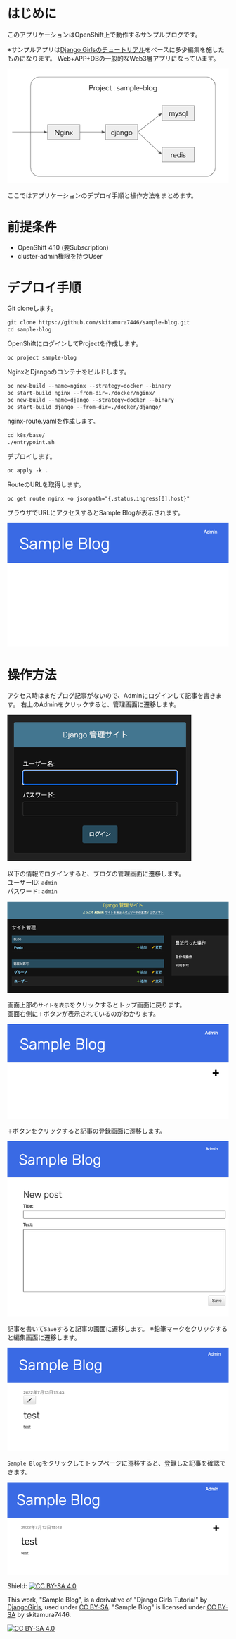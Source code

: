# はじめに
このアプリケーションはOpenShift上で動作するサンプルブログです。

※サンプルアプリは[Django Girlsのチュートリアル](https://tutorial.djangogirls.org/ja/)をベースに多少編集を施したものになります。
Web+APP+DBの一般的なWeb3層アプリになっています。

![blog](./images/architecture.png)

ここではアプリケーションのデプロイ手順と操作方法をまとめます。

# 前提条件
* OpenShift 4.10 (要Subscription)
* cluster-admin権限を持つUser


# デプロイ手順
Git cloneします。
```
git clone https://github.com/skitamura7446/sample-blog.git
cd sample-blog
```

OpenShiftにログインしてProjectを作成します。
```
oc project sample-blog
```

NginxとDjangoのコンテナをビルドします。
```
oc new-build --name=nginx --strategy=docker --binary
oc start-build nginx --from-dir=./docker/nginx/
oc new-build --name=django --strategy=docker --binary
oc start-build django --from-dir=./docker/django/
```

nginx-route.yamlを作成します。
```
cd k8s/base/
./entrypoint.sh
```

デプロイします。
```
oc apply -k .
```

RouteのURLを取得します。
```
oc get route nginx -o jsonpath="{.status.ingress[0].host}"
```

ブラウザでURLにアクセスするとSample Blogが表示されます。

![blog](./images/top.png)

# 操作方法
アクセス時はまだブログ記事がないので、Adminにログインして記事を書きます。
右上のAdminをクリックすると、管理画面に遷移します。

![blog](./images/admin_login.png)

以下の情報でログインすると、ブログの管理画面に遷移します。  
ユーザーID: `admin`  
パスワード: `admin`

![blog](./images/admin_top.png)

画面上部の`サイトを表示`をクリックするとトップ画面に戻ります。  
画面右側に`＋`ボタンが表示されているのがわかります。

![blog](./images/top_logined.png)

`＋`ボタンをクリックすると記事の登録画面に遷移します。

![blog](./images/post_blog.png)

記事を書いて`Save`すると記事の画面に遷移します。
※鉛筆マークをクリックすると編集画面に遷移します。

![blog](./images/blog_page.png)

`Sample Blog`をクリックしてトップページに遷移すると、登録した記事を確認できます。

![blog](./images/top_posted.png)



Shield: [![CC BY-SA 4.0][cc-by-sa-shield]][cc-by-sa]

This work, "Sample Blog", is a derivative of "Django Girls Tutorial"  by [DjangoGirls](https://djangogirls.org/en/), used under [CC BY-SA](https://creativecommons.org/licenses/by-sa/4.0/).
"Sample Blog" is licensed under [CC BY-SA](https://creativecommons.org/licenses/by-sa/4.0/) by skitamura7446.

[![CC BY-SA 4.0][cc-by-sa-image]][cc-by-sa]

[cc-by-sa]: http://creativecommons.org/licenses/by-sa/4.0/
[cc-by-sa-image]: https://licensebuttons.net/l/by-sa/4.0/88x31.png
[cc-by-sa-shield]: https://img.shields.io/badge/License-CC%20BY--SA%204.0-lightgrey.svg
